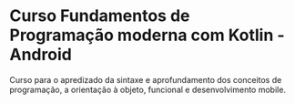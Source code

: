 # Curso Fundamentos de Programação moderna com Kotlin - Android

Curso para o apredizado da sintaxe e aprofundamento dos conceitos de programação, a orientação à objeto, funcional e desenvolvimento mobile.